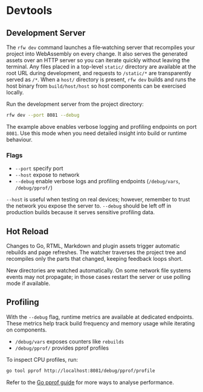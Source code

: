# Devtools

## Development Server

The `rfw dev` command launches a file‑watching server that recompiles your project into WebAssembly on every change. It also serves the generated assets over an HTTP server so you can iterate quickly without leaving the terminal. Any files placed in a top-level `static/` directory are available at the root URL during development, and requests to `/static/*` are transparently served as `/*`. When a `host/` directory is present, `rfw dev` builds and runs the host binary from `build/host/host` so host components can be exercised locally.

Run the development server from the project directory:

```bash
rfw dev --port 8081 --debug
```

The example above enables verbose logging and profiling endpoints on port `8081`. Use this mode when you need detailed insight into build or runtime behaviour.

### Flags

- `--port` specify port
- `--host` expose to network
- `--debug` enable verbose logs and profiling endpoints (`/debug/vars`, `/debug/pprof/`)

`--host` is useful when testing on real devices; however, remember to trust the network you expose the server to. `--debug` should be left off in production builds because it serves sensitive profiling data.

## Hot Reload

Changes to Go, RTML, Markdown and plugin assets trigger automatic rebuilds and page refreshes. The watcher traverses the project tree and recompiles only the parts that changed, keeping feedback loops short.

New directories are watched automatically. On some network file systems events may not propagate; in those cases restart the server or use polling mode if available.

## Profiling

With the `--debug` flag, runtime metrics are available at dedicated endpoints. These metrics help track build frequency and memory usage while iterating on components.

- `/debug/vars` exposes counters like `rebuilds`
- `/debug/pprof/` provides pprof profiles

To inspect CPU profiles, run:

```bash
go tool pprof http://localhost:8081/debug/pprof/profile
```

Refer to the [Go pprof guide](https://pkg.go.dev/net/http/pprof) for more ways to analyse performance.

